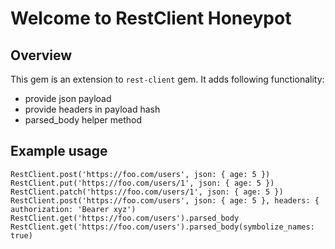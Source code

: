 # Welcome to RestClient Honeypot

## Overview

This gem is an extension to `rest-client` gem. It adds following functionality:

- provide json payload
- provide headers in payload hash
- parsed_body helper method

## Example usage

    RestClient.post('https://foo.com/users', json: { age: 5 })
    RestClient.put('https://foo.com/users/1', json: { age: 5 })
    RestClient.patch('https://foo.com/users/1', json: { age: 5 })
    RestClient.post('https://foo.com/users', json: { age: 5 }, headers: { authorization: 'Bearer xyz')
    RestClient.get('https://foo.com/users').parsed_body
    RestClient.get('https://foo.com/users').parsed_body(symbolize_names: true)
